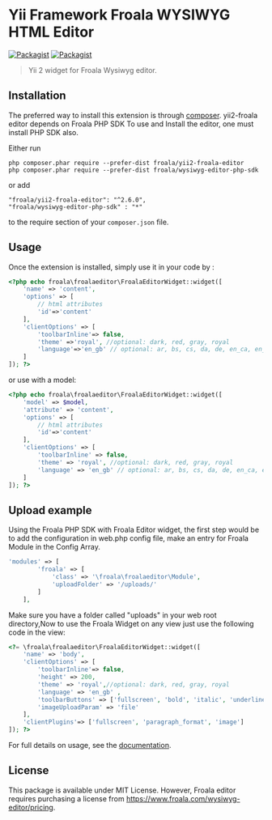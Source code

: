 # Yii Framework Froala WYSIWYG HTML Editor

[![Packagist](https://img.shields.io/packagist/v/froala/yii2-froala-editor.svg)](https://packagist.org/packages/froala/yii2-froala-editor)
[![Packagist](https://img.shields.io/packagist/dt/froala/yii2-froala-editor.svg)](https://packagist.org/packages/froala/yii2-froala-editor)

>Yii 2 widget for Froala Wysiwyg editor.

## Installation

The preferred way to install this extension is through [composer](http://getcomposer.org/download/). yii2-froala editor depends on Froala PHP SDK
To use and Install the editor, one must install PHP SDK also.

Either run

```
php composer.phar require --prefer-dist froala/yii2-froala-editor
php composer.phar require --prefer-dist froala/wysiwyg-editor-php-sdk

```

or add

```
"froala/yii2-froala-editor": "^2.6.0",
"froala/wysiwyg-editor-php-sdk" : "*"

```

to the require section of your `composer.json` file.


## Usage

Once the extension is installed, simply use it in your code by  :

```php
<?php echo froala\froalaeditor\FroalaEditorWidget::widget([
    'name' => 'content',
    'options' => [
        // html attributes
        'id'=>'content'
    ],
    'clientOptions' => [
        'toolbarInline'=> false,
        'theme' =>'royal', //optional: dark, red, gray, royal
        'language'=>'en_gb' // optional: ar, bs, cs, da, de, en_ca, en_gb, en_us ...
    ]
]); ?>
```

or use with a model:

```php
<?php echo froala\froalaeditor\FroalaEditorWidget::widget([
    'model' => $model,
    'attribute' => 'content',
    'options' => [
        // html attributes
        'id'=>'content'
    ],
    'clientOptions' => [
        'toolbarInline' => false,
        'theme' => 'royal', //optional: dark, red, gray, royal
        'language' => 'en_gb' // optional: ar, bs, cs, da, de, en_ca, en_gb, en_us ...
    ]
]); ?>
```

## Upload example

Using the Froala PHP SDK with Froala Editor widget, the first step would be to add the configuration in web.php config file, make an entry for Froala Module
in the Config Array.

```php
'modules' => [
        'froala' => [
            'class' => '\froala\froalaeditor\Module',
            'uploadFolder' => '/uploads/'
        ]
    ],
```

Make sure you have a folder called "uploads" in your web root directory,Now to use the Froala Widget on any view just use the following code in the view:

```php
<?= \froala\froalaeditor\FroalaEditorWidget::widget([
    'name' => 'body',
    'clientOptions' => [
        'toolbarInline'=> false,
        'height' => 200,
        'theme' => 'royal',//optional: dark, red, gray, royal
        'language' => 'en_gb' ,
        'toolbarButtons' => ['fullscreen', 'bold', 'italic', 'underline', '|', 'paragraphFormat', 'insertImage'],
        'imageUploadParam' => 'file'
    ],
    'clientPlugins'=> ['fullscreen', 'paragraph_format', 'image']
]); ?>
```

For full details on usage, see the [documentation](https://froala.com/wysiwyg-editor/docs).

## License

This package is available under MIT License. However, Froala editor requires purchasing a license from https://www.froala.com/wysiwyg-editor/pricing.
